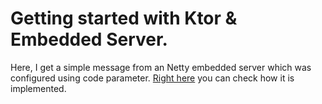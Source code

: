 # Getting started with Ktor & Embedded Server.

Here, I get a simple message from an Netty embedded server which was configured using code parameter.
[Right here](src/main/kotlin/com/example/Application.kt) you can check how it is implemented.

